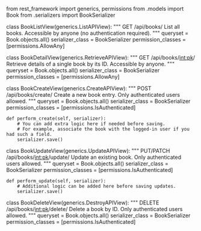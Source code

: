 from rest_framework import generics, permissions
from .models import Book
from .serializers import BookSerializer

class BookListView(generics.ListAPIView):
    """
    GET /api/books/
    List all books. Accessible by anyone (no authentication required).
    """
    queryset = Book.objects.all()
    serializer_class = BookSerializer
    permission_classes = [permissions.AllowAny]

class BookDetailView(generics.RetrieveAPIView):
    """
    GET /api/books/<int:pk>/
    Retrieve details of a single book by its ID. Accessible by anyone.
    """
    queryset = Book.objects.all()
    serializer_class = BookSerializer
    permission_classes = [permissions.AllowAny]

class BookCreateView(generics.CreateAPIView):
    """
    POST /api/books/create/
    Create a new book entry. Only authenticated users allowed.
    """
    queryset = Book.objects.all()
    serializer_class = BookSerializer
    permission_classes = [permissions.IsAuthenticated]

    def perform_create(self, serializer):
        # You can add extra logic here if needed before saving.
        # For example, associate the book with the logged-in user if you had such a field.
        serializer.save()

class BookUpdateView(generics.UpdateAPIView):
    """
    PUT/PATCH /api/books/<int:pk>/update/
    Update an existing book. Only authenticated users allowed.
    """
    queryset = Book.objects.all()
    serializer_class = BookSerializer
    permission_classes = [permissions.IsAuthenticated]

    def perform_update(self, serializer):
        # Additional logic can be added here before saving updates.
        serializer.save()

class BookDeleteView(generics.DestroyAPIView):
    """
    DELETE /api/books/<int:pk>/delete/
    Delete a book by ID. Only authenticated users allowed.
    """
    queryset = Book.objects.all()
    serializer_class = BookSerializer
    permission_classes = [permissions.IsAuthenticated]
